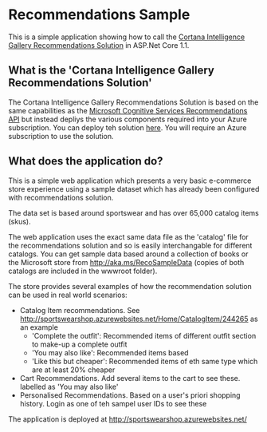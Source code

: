 # Recommendations Sample
This is a simple application showing how to call the [Cortana Intelligence Gallery Recommendations Solution](https://gallery.cortanaintelligence.com/Tutorial/Recommendations-Solution) in ASP.Net Core 1.1.

## What is the 'Cortana Intelligence Gallery Recommendations Solution'
The Cortana Intelligence Gallery Recommendations Solution is based on the same capabilities as the [Microsoft Cognitive Services Recommendations API](https://azure.microsoft.com/en-us/services/cognitive-services/recommendations/) but instead depliys the various components required into your Azure subscription. You can deploy teh solution [here](https://start.cortanaintelligence.com/Deployments/new/recommendationswebapp). You will require an Azure subscription to use the solution. 

## What does the application do? 
This is a simple web application which presents a very basic e-commerce store experience using a sample dataset which has already been configured with recommendations solution. 

The data set is based around sportswear and has over 65,000 catalog items (skus).

The web application uses the exact same data file as the 'catalog' file for the recommendations solution and so is easily interchangable for different catalogs. You can get sample data based around a collection of books or the Microsoft store from http://aka.ms/RecoSampleData (copies of both catalogs are included in the wwwroot folder).

The store provides several examples of how the recommendation solution can be used in real world scenarios:
* Catalog Item recommendations. See http://sportswearshop.azurewebsites.net/Home/CatalogItem/244265 as an example
    * 'Complete the outfit': Recommended items of different outfit section to make-up a complete outfit
    * 'You may also like': Recommended items based
    * 'Like this but cheaper': Recommended items of eth same type which are at least 20% cheaper
* Cart Recommendations. Add several items to the cart to see these. labelled as 'You may also like'
* Personalised Recommendations. Based on a user's priori shopping history. Login as one of teh sampel user IDs to see these

The application is deployed at http://sportswearshop.azurewebsites.net/
